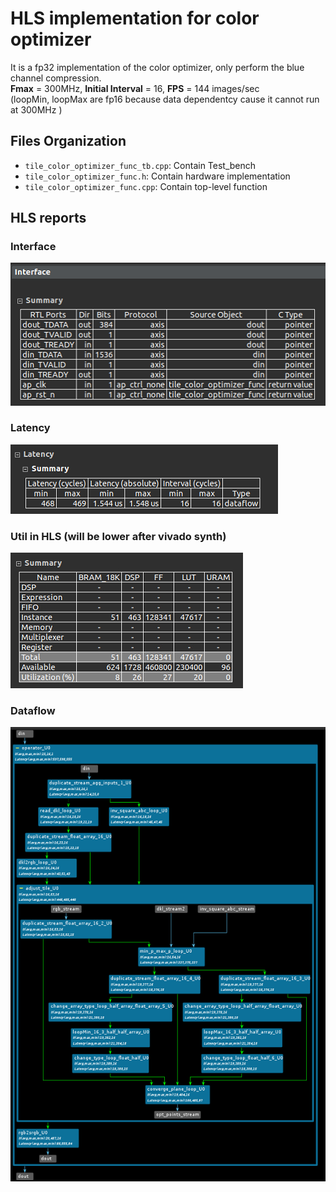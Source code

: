 # HLS implementation for color optimizer

It is a fp32 implementation of the color optimizer, only perform the blue channel compression.  
**Fmax** = 300MHz, **Initial Interval** = 16, **FPS** = 144 images/sec  
(loopMin, loopMax are fp16 because data dependentcy cause it cannot run at 300MHz  )


## Files Organization

- `tile_color_optimizer_func_tb.cpp`: Contain Test_bench
- `tile_color_optimizer_func.h`: Contain hardware implementation
- `tile_color_optimizer_func.cpp`: Contain top-level function


## HLS reports

### Interface
![Alt text](imgs/interface.png)
### Latency
![Alt text](imgs/latency.png)
### Util in HLS (will be lower after vivado synth)
![Alt text](imgs/util_hls.png)
### Dataflow
![Alt text](imgs/data_flow.png)